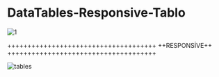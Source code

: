 # DataTables-Responsive-Tablo



![1](https://user-images.githubusercontent.com/33864154/50010043-7cacaa00-ffc9-11e8-99c6-761af6148916.PNG)





+++++++++++++++++++++++++++++++++++++
++RESPONSİVE++
+++++++++++++++++++++++++++++++++++++



![tables](https://user-images.githubusercontent.com/33864154/50010059-80d8c780-ffc9-11e8-9cdc-73bc88130fc1.PNG)
